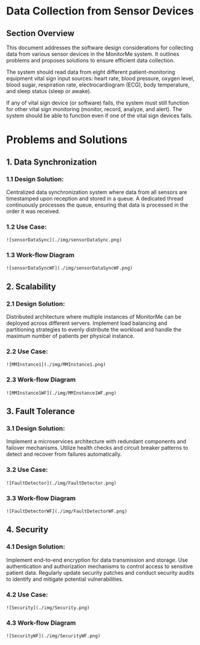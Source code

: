 # Data Collection from Sensor Devices

## Section Overview
This document addresses the software design considerations for collecting data from various sensor devices in the MonitorMe system. It outlines problems and proposes solutions to ensure efficient data collection.

The system should read data from eight different patient-monitoring equipment vital sign input sources: heart rate, blood pressure, oxygen level, blood sugar, respiration rate, electrocardiogram (ECG), body temperature, and sleep status (sleep or awake).

If any of vital sign device (or software) fails, the system must still function for other vital sign monitoring (monitor, record, analyze, and alert).
The system should be able to function even if one of the vital sign devices fails.

# Problems and Solutions


## 1. Data Synchronization

###  1.1 Design Solution:
Centralized data synchronization system where data from all sensors are timestamped upon reception and stored in a queue. A dedicated thread continuously processes the queue, ensuring that data is processed in the order it was received.

###  1.2 Use Case:
    ![sensorDataSync](./img/sensorDataSync.png)

### 1.3 Work-flow Diagram    
    ![sensorDataSyncWF](./img/sensorDataSyncWF.png)

## 2. Scalability

### 2.1 Design Solution:
Distributed architecture where multiple instances of MonitorMe can be deployed across different servers. Implement load balancing and partitioning strategies to evenly distribute the workload and handle the maximum number of patients per physical instance.

### 2.2 Use Case:
    ![MMInstance1](./img/MMInstance1.png)

### 2.3 Work-flow Diagram    
    ![MMInstance1WF](./img/MMInstance1WF.png)


## 3. Fault Tolerance

### 3.1 Design Solution:
Implement a microservices architecture with redundant components and failover mechanisms. Utilize health checks and circuit breaker patterns to detect and recover from failures automatically.

### 3.2 Use Case:
    ![FaultDetector](./img/FaultDetector.png)

### 3.3 Work-flow Diagram    
    ![FaultDetectorWF](./img/FaultDetectorWF.png)


## 4. Security

### 4.1  Design Solution:
Implement end-to-end encryption for data transmission and storage. Use authentication and authorization mechanisms to control access to sensitive patient data. Regularly update security patches and conduct security audits to identify and mitigate potential vulnerabilities.

### 4.2 Use Case:
    ![Security](./img/Security.png)

### 4.3 Work-flow Diagram    
    ![SecurityWF](./img/SecurityWF.png)
